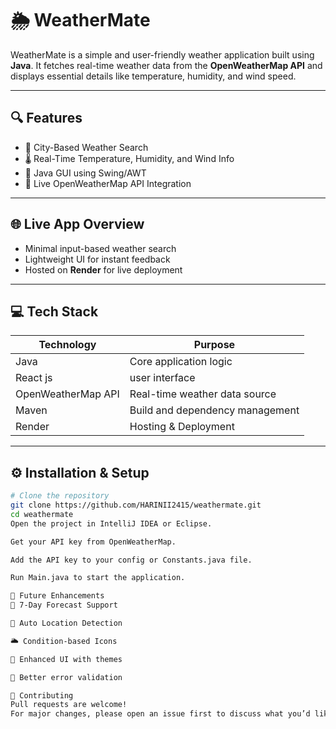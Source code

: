 # 🌦️ WeatherMate

WeatherMate is a simple and user-friendly weather application built using **Java**. It fetches real-time weather data from the **OpenWeatherMap API** and displays essential details like temperature, humidity, and wind speed.




---

## 🔍 Features

- 🔎 City-Based Weather Search
- 🌡️ Real-Time Temperature, Humidity, and Wind Info
- 🎨 Java GUI using Swing/AWT
- 🔄 Live OpenWeatherMap API Integration

---

## 🌐 Live App Overview

- Minimal input-based weather search
- Lightweight UI for instant feedback
- Hosted on **Render** for live deployment

---

## 💻 Tech Stack

| Technology         | Purpose                          |
|-------------------|----------------------------------|
| Java              | Core application logic           |
| React js     | user interface       |
| OpenWeatherMap API| Real-time weather data source    |
| Maven             | Build and dependency management  |
| Render            | Hosting & Deployment             |

---

## ⚙️ Installation & Setup

```bash
# Clone the repository
git clone https://github.com/HARINII2415/weathermate.git
cd weathermate
Open the project in IntelliJ IDEA or Eclipse.

Get your API key from OpenWeatherMap.

Add the API key to your config or Constants.java file.

Run Main.java to start the application.

🚀 Future Enhancements
📅 7-Day Forecast Support

📍 Auto Location Detection

🌥️ Condition-based Icons

🎨 Enhanced UI with themes

💬 Better error validation

🤝 Contributing
Pull requests are welcome!
For major changes, please open an issue first to discuss what you’d like to change.

